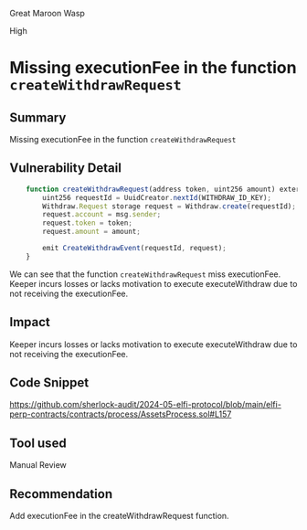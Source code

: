 Great Maroon Wasp

High

# Missing executionFee in the function `createWithdrawRequest`


## Summary
Missing executionFee in the function `createWithdrawRequest` 
## Vulnerability Detail
```javascript
    function createWithdrawRequest(address token, uint256 amount) external {
        uint256 requestId = UuidCreator.nextId(WITHDRAW_ID_KEY);
        Withdraw.Request storage request = Withdraw.create(requestId);
        request.account = msg.sender;
        request.token = token;
        request.amount = amount;

        emit CreateWithdrawEvent(requestId, request);
    }
```
We can see that the function `createWithdrawRequest` miss executionFee. Keeper incurs losses or lacks motivation to execute executeWithdraw due to not receiving the executionFee.


## Impact
Keeper incurs losses or lacks motivation to execute executeWithdraw due to not receiving the executionFee.
## Code Snippet
https://github.com/sherlock-audit/2024-05-elfi-protocol/blob/main/elfi-perp-contracts/contracts/process/AssetsProcess.sol#L157
## Tool used

Manual Review

## Recommendation
Add executionFee in the createWithdrawRequest function.
